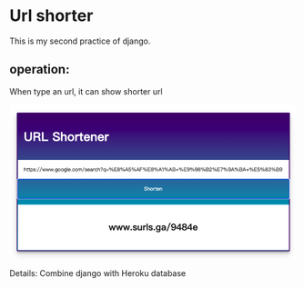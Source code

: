  # Url shorter  
 
 This is my second practice of django.

## operation: 
When type an url, it can show shorter url

![1](https://github.com/LawrenceGao0224/django_urlshorter/blob/main/picture.png)

Details: Combine django with Heroku database

